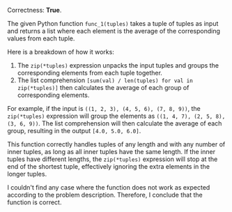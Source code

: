 Correctness: **True**.

The given Python function `func_1(tuples)` takes a tuple of tuples as input and returns a list where each element is the average of the corresponding values from each tuple. 

Here is a breakdown of how it works:
1. The `zip(*tuples)` expression unpacks the input tuples and groups the corresponding elements from each tuple together. 
2. The list comprehension `[sum(val) / len(tuples) for val in zip(*tuples)]` then calculates the average of each group of corresponding elements.

For example, if the input is `((1, 2, 3), (4, 5, 6), (7, 8, 9))`, the `zip(*tuples)` expression will group the elements as `((1, 4, 7), (2, 5, 8), (3, 6, 9))`. The list comprehension will then calculate the average of each group, resulting in the output `[4.0, 5.0, 6.0]`.

This function correctly handles tuples of any length and with any number of inner tuples, as long as all inner tuples have the same length. If the inner tuples have different lengths, the `zip(*tuples)` expression will stop at the end of the shortest tuple, effectively ignoring the extra elements in the longer tuples.

I couldn't find any case where the function does not work as expected according to the problem description. Therefore, I conclude that the function is correct.